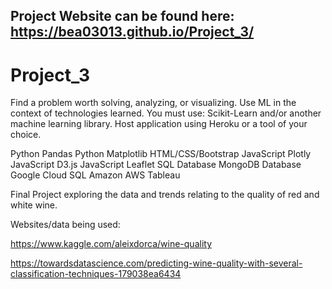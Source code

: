 ## Project Website can be found here: https://bea03013.github.io/Project_3/

# Project_3

Find a problem worth solving, analyzing, or visualizing. Use ML in the context of technologies learned. You must use: Scikit-Learn and/or another machine learning library. Host application using Heroku or a tool of your choice.

Python Pandas Python Matplotlib HTML/CSS/Bootstrap JavaScript Plotly JavaScript D3.js JavaScript Leaflet SQL Database MongoDB Database Google Cloud SQL Amazon AWS Tableau


Final Project exploring the data and trends relating to the quality of red and white wine.


Websites/data being used:

https://www.kaggle.com/aleixdorca/wine-quality


https://towardsdatascience.com/predicting-wine-quality-with-several-classification-techniques-179038ea6434
